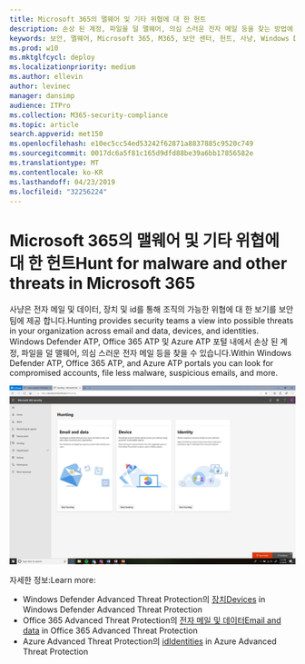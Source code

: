 ```yaml
---
title: Microsoft 365의 맬웨어 및 기타 위협에 대 한 헌트
description: 손상 된 계정, 파일을 덜 맬웨어, 의심 스러운 전자 메일 등을 찾는 방법에 대해 설명 합니다.
keywords: 보안, 맬웨어, Microsoft 365, M365, 보안 센터, 헌트, 사냥, Windows Defender atp, Office 365 atp, Azure atp
ms.prod: w10
ms.mktglfcycl: deploy
ms.localizationpriority: medium
ms.author: ellevin
author: levinec
manager: dansimp
audience: ITPro
ms.collection: M365-security-compliance
ms.topic: article
search.appverid: met150
ms.openlocfilehash: e10ec5cc54ed53242f62871a8837885c9520c749
ms.sourcegitcommit: 0017dc6a5f81c165d9dfd88be39a6bb17856582e
ms.translationtype: MT
ms.contentlocale: ko-KR
ms.lasthandoff: 04/23/2019
ms.locfileid: "32256224"
---
```

# <a name="hunt-for-malware-and-other-threats-in-microsoft-365"></a><span data-ttu-id="0e730-104">Microsoft 365의 맬웨어 및 기타 위협에 대 한 헌트</span><span class="sxs-lookup"><span data-stu-id="0e730-104">Hunt for malware and other threats in Microsoft 365</span></span>

<span data-ttu-id="0e730-105">사냥은 전자 메일 및 데이터, 장치 및 id를 통해 조직의 가능한 위협에 대 한 보기를 보안 팀에 제공 합니다.</span><span class="sxs-lookup"><span data-stu-id="0e730-105">Hunting provides security teams a view into possible threats in your organization across email and data, devices, and identities.</span></span> <span data-ttu-id="0e730-106">Windows Defender ATP, Office 365 ATP 및 Azure ATP 포털 내에서 손상 된 계정, 파일을 덜 맬웨어, 의심 스러운 전자 메일 등을 찾을 수 있습니다.</span><span class="sxs-lookup"><span data-stu-id="0e730-106">Within Windows Defender ATP, Office 365 ATP, and Azure ATP portals you can look for compromised accounts, file less malware, suspicious emails, and more.</span></span>

![사냥 페이지](./media/security-docs/hunt.png)

<span data-ttu-id="0e730-108">자세한 정보:</span><span class="sxs-lookup"><span data-stu-id="0e730-108">Learn more:</span></span>

* <span data-ttu-id="0e730-109">Windows Defender Advanced Threat Protection의 [장치](https://docs.microsoft.com/en-us/windows/security/threat-protection/windows-defender-atp/advanced-hunting-windows-defender-advanced-threat-protection)</span><span class="sxs-lookup"><span data-stu-id="0e730-109">[Devices](https://docs.microsoft.com/en-us/windows/security/threat-protection/windows-defender-atp/advanced-hunting-windows-defender-advanced-threat-protection) in Windows Defender Advanced Threat Protection</span></span>
* <span data-ttu-id="0e730-110">Office 365 Advanced Threat Protection의 [전자 메일 및 데이터](https://docs.microsoft.com/en-us/office365/securitycompliance/office-365-atp)</span><span class="sxs-lookup"><span data-stu-id="0e730-110">[Email and data](https://docs.microsoft.com/en-us/office365/securitycompliance/office-365-atp) in Office 365 Advanced Threat Protection</span></span>
* <span data-ttu-id="0e730-111">Azure Advanced Threat Protection의 [id](https://docs.microsoft.com/en-us/azure-advanced-threat-protection/investigate-a-user)</span><span class="sxs-lookup"><span data-stu-id="0e730-111">[Identities](https://docs.microsoft.com/en-us/azure-advanced-threat-protection/investigate-a-user) in Azure Advanced Threat Protection</span></span>
